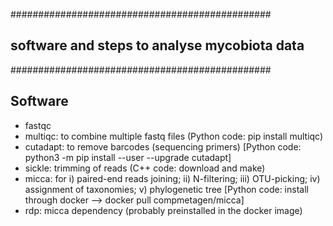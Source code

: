 ###############################################
## software and steps to analyse mycobiota data
###############################################

## Software

- fastqc
- multiqc: to combine multiple fastq files (Python code: pip install multiqc)
- cutadapt: to remove barcodes (sequencing primers) [Python code: python3 -m pip install --user --upgrade cutadapt]
- sickle: trimming of reads (C++ code: download and make)
- micca: for i) paired-end reads joining; ii) N-filtering; iii) OTU-picking; iv) assignment of taxonomies; v) phylogenetic tree [Python code: install through docker --> docker pull compmetagen/micca]
- rdp: micca dependency (probably preinstalled in the docker image)

